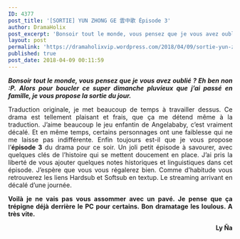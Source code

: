 ```yaml
---
ID: 4377
post_title: '[SORTIE] YUN ZHONG GE 雲中歌 Épisode 3'
author: DramaHolix
post_excerpt: 'Bonsoir tout le monde, vous pensez que je vous avez oubli&eacute; ? Eh ben non :P. Alors pour boucler ce super dimanche pluvieux que j&rsquo;ai pass&eacute; en famille, je vous propose la sortie du jour.&nbsp; Traduction originale, je met beaucoup de temps &agrave; travailler dessus. Ce drama est tellement plaisant et frais, que &ccedil;a me&hellip; <a href="https://dramaholixvip.wordpress.com/2018/04/09/sortie-yun-zhong-ge-%E9%9B%B2%E4%B8%AD%E6%AD%8C-episode-3/">Lire la suite <span>[SORTIE] YUN ZHONG GE &#38642;&#20013;&#27468; &Eacute;pisode&nbsp;3</span></a>'
layout: post
permalink: 'https://dramaholixvip.wordpress.com/2018/04/09/sortie-yun-zhong-ge-%E9%9B%B2%E4%B8%AD%E6%AD%8C-episode-3/'
published: true
post_date: 2018-04-09 00:11:59
---
```

<p style="text-align:justify;"><strong><em><img data-attachment-id="3660" data-permalink="https://dramaholixvip.wordpress.com/2018/04/09/sortie-yun-zhong-ge-%e9%9b%b2%e4%b8%ad%e6%ad%8c-episode-3/yun-zhong-ge-episode-3/" data-orig-file="https://dramaholixvip.files.wordpress.com/2018/04/yun-zhong-ge-episode-3.jpg?w=1086" data-orig-size="600,400" data-comments-opened="1" data-image-meta="{&quot;aperture&quot;:&quot;0&quot;,&quot;credit&quot;:&quot;&quot;,&quot;camera&quot;:&quot;&quot;,&quot;caption&quot;:&quot;&quot;,&quot;created_timestamp&quot;:&quot;0&quot;,&quot;copyright&quot;:&quot;&quot;,&quot;focal_length&quot;:&quot;0&quot;,&quot;iso&quot;:&quot;0&quot;,&quot;shutter_speed&quot;:&quot;0&quot;,&quot;title&quot;:&quot;&quot;,&quot;orientation&quot;:&quot;1&quot;}" data-image-title="YUN ZHONG GE EPISODE 3" data-image-description="" data-medium-file="https://dramaholixvip.files.wordpress.com/2018/04/yun-zhong-ge-episode-3.jpg?w=1086?w=300" data-large-file="https://dramaholixvip.files.wordpress.com/2018/04/yun-zhong-ge-episode-3.jpg?w=1086?w=600" class="aligncenter wp-image-3660 size-full" src="https://united-subs.dearclouds.com/wp-content/uploads/2018/05/5839f2ed3f04265b19f55f19eec19b2c.jpg" alt="" srcset="https://dramaholixvip.files.wordpress.com/2018/04/yun-zhong-ge-episode-3.jpg 600w, https://dramaholixvip.files.wordpress.com/2018/04/yun-zhong-ge-episode-3.jpg?w=150 150w, https://dramaholixvip.files.wordpress.com/2018/04/yun-zhong-ge-episode-3.jpg?w=300 300w" sizes="(max-width: 600px) 100vw, 600px"   />Bonsoir tout le monde, vous pensez que je vous avez oublié ? Eh ben non :P. Alors pour boucler ce super dimanche pluvieux que j&rsquo;ai passé en famille, je vous propose la sortie du jour. </em></strong></p>
<p style="text-align:justify;">Traduction originale, je met beaucoup de temps à travailler dessus. Ce drama est tellement plaisant et frais, que ça me détend même à la traduction. J&rsquo;aime beaucoup le jeu enfantin de Angelababy, c&rsquo;est vraiment décalé. Et en même temps, certains personnages ont une faiblesse qui ne me laisse pas indifférente. Enfin toujours est-il que je vous propose l&rsquo;<strong>épisode 3</strong> du drama pour ce soir. Un joli petit épisode à savourer, avec quelques clés de l&rsquo;histoire qui se mettent doucement en place. J&rsquo;ai pris la liberté de vous ajouter quelques notes historiques et linguistiques dans cet épisode. J&rsquo;espère que vous vous régalerez bien. Comme d&rsquo;habitude vous retrouverez les liens Hardsub et Softsub en textup. Le streaming arrivant en décalé d&rsquo;une journée.</p>
<p style="text-align:justify;"><strong>Voilà je ne vais pas vous assommer avec un pavé. Je pense que ça trépigne déjà derrière le PC pour certains. Bon dramatage les loulous. A très vite.</strong></p>
<p style="text-align:right;"><strong>Ly Ña</strong></p>
<p style="text-align:justify;">